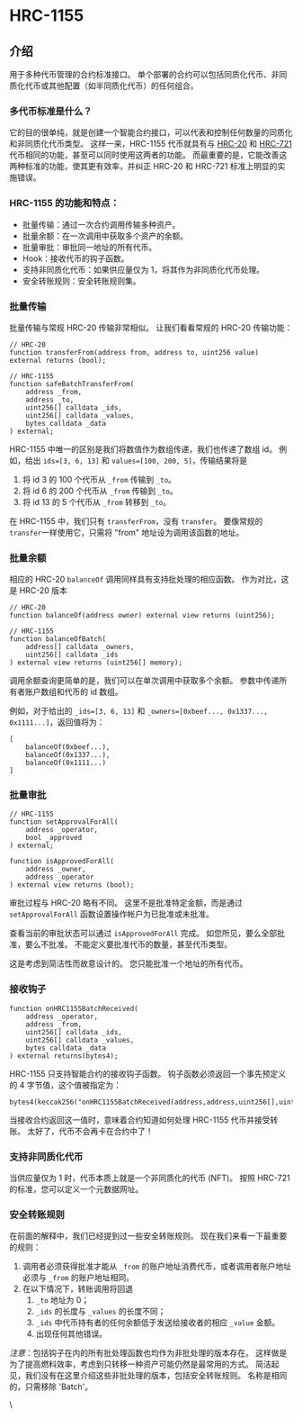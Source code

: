# HRC-1155

## 介绍 <a href="#introduction" id="introduction"></a>

用于多种代币管理的合约标准接口。 单个部署的合约可以包括同质化代币、非同质化代币或其他配置（如半同质化代币）的任何组合。

### **多代币标准是什么？**

它的目的很单纯，就是创建一个智能合约接口，可以代表和控制任何数量的同质化和非同质化代币类型。 这样一来，HRC-1155 代币就具有与 [HRC-20](hrc20-tong-zhi-hua-dai-bi.md) 和 [HRC-721 ](hrc721-fei-tong-zhi-hua-dai-bi-nft.md)代币相同的功能，甚至可以同时使用这两者的功能。 而最重要的是，它能改善这两种标准的功能，使其更有效率，并纠正 HRC-20 和 HRC-721 标准上明显的实施错误。

### HRC-1155 的功能和特点： <a href="#body" id="body"></a>

* 批量传输：通过一次合约调用传输多种资产。
* 批量余额：在一次调用中获取多个资产的余额。
* 批量审批：审批同一地址的所有代币。
* Hook：接收代币的钩子函数。
* 支持非同质化代币：如果供应量仅为 1，将其作为非同质化代币处理。
* 安全转账规则：安全转账规则集。

### 批量传输 <a href="#batch-transfers" id="batch-transfers"></a>

批量传输与常规 HRC-20 传输非常相似。 让我们看看常规的 HRC-20 传输功能：

```
// HRC-20
function transferFrom(address from, address to, uint256 value) external returns (bool);

// HRC-1155
function safeBatchTransferFrom(
    address _from,
    address _to,
    uint256[] calldata _ids,
    uint256[] calldata _values,
    bytes calldata _data
) external;
```

HRC-1155 中唯一的区别是我们将数值作为数组传递，我们也传递了数组 id。 例如，给出 `ids=[3, 6, 13]` 和 `values=[100, 200, 5]`，传输结果将是

1. 将 id 3 的 100 个代币从 `_from` 传输到 `_to`。
2. 将 id 6 的 200 个代币从 `_from` 传输到 `_to`。
3. 将 id 13 的 5 个代币从 `_from` 转移到 `_to`。

在 HRC-1155 中，我们只有 `transferFrom`，没有 `transfer`。 要像常规的 `transfer`一样使用它，只需将 "from" 地址设为调用该函数的地址。

### 批量余额

相应的 HRC-20 `balanceOf` 调用同样具有支持批处理的相应函数。 作为对比，这是 HRC-20 版本

```
// HRC-20
function balanceOf(address owner) external view returns (uint256);

// HRC-1155
function balanceOfBatch(
    address[] calldata _owners,
    uint256[] calldata _ids
) external view returns (uint256[] memory);
```

调用余额查询更简单的是，我们可以在单次调用中获取多个余额。 参数中传递所有者账户数组和代币的 id 数组。

例如，对于给出的 `_ids=[3, 6, 13]` 和 `_owners=[0xbeef..., 0x1337..., 0x1111...]`，返回值将为：

```
[
    balanceOf(0xbeef...),
    balanceOf(0x1337...),
    balanceOf(0x1111...)
]
```

### 批量审批 <a href="#batch-approval" id="batch-approval"></a>

```
// HRC-1155
function setApprovalForAll(
    address _operator,
    bool _approved
) external;

function isApprovedForAll(
    address _owner,
    address _operator
) external view returns (bool);
```

审批过程与 HRC-20 略有不同。 这里不是批准特定金额，而是通过 `setApprovalForAll` 函数设置操作帐户为已批准或未批准。

查看当前的审批状态可以通过 `isApprovedForAll` 完成。 如您所见，要么全部批准，要么不批准。 不能定义要批准代币的数量，甚至代币类型。

这是考虑到简洁性而故意设计的。 您只能批准一个地址的所有代币。

### 接收钩子 <a href="#receive-hook" id="receive-hook"></a>

```
function onHRC1155BatchReceived(
    address _operator,
    address _from,
    uint256[] calldata _ids,
    uint256[] calldata _values,
    bytes calldata _data
) external returns(bytes4);
```

HRC-1155 只支持智能合约的接收钩子函数。 钩子函数必须返回一个事先预定义的 4 字节值，这个值被指定为：

```
bytes4(keccak256("onHRC1155BatchReceived(address,address,uint256[],uint256[],bytes)"))
```

当接收合约返回这一值时，意味着合约知道如何处理 HRC-1155 代币并接受转账。 太好了，代币不会再卡在合约中了！

### 支持非同质化代币 <a href="#nft-support" id="nft-support"></a>

当供应量仅为 1 时，代币本质上就是一个非同质化的代币 (NFT)。 按照 HRC-721 的标准，您可以定义一个元数据网址。&#x20;

### 安全转账规则 <a href="#safe-transfer-rule" id="safe-transfer-rule"></a>

在前面的解释中，我们已经提到过一些安全转账规则。 现在我们来看一下最重要的规则：

1. 调用者必须获得批准才能从 `_from` 的账户地址消费代币，或者调用者账户地址必须与 `_from` 的账户地址相同。
2. 在以下情况下，转账调用将回退
   1. `_to` 地址为 0；
   2. `_ids` 的长度与 `_values` 的长度不同；
   3. `_ids` 中代币持有者的任何余额低于发送给接收者的相应 `_value` 金额。
   4. 出现任何其他错误。

_注意_：包括钩子在内的所有批处理函数也均作为非批处理的版本存在。 这样做是为了提高燃料效率，考虑到只转移一种资产可能仍然是最常用的方式。 简洁起见，我们没有在这里介绍这些非批处理的版本，包括安全转账规则。 名称是相同的，只需移除 'Batch'。

\
